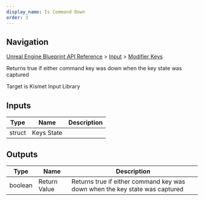 ```yaml
---
display_name: Is Command Down
order: 3
---
```

## Navigation

[Unreal Engine Blueprint API Reference](https://dev.epicgames.com/documentation/en-us/unreal-engine/BlueprintAPI) > [Input](https://dev.epicgames.com/documentation/en-us/unreal-engine/BlueprintAPI/Input) > [Modifier Keys](https://dev.epicgames.com/documentation/en-us/unreal-engine/BlueprintAPI/Input/ModifierKeys)

Returns true if either command key was down when the key state was captured

Target is Kismet Input Library

## Inputs

| Type | Name | Description |
| --- | --- | --- |
| struct | Keys State |  |

## Outputs

| Type | Name | Description |
| --- | --- | --- |
| boolean | Return Value | Returns true if either command key was down when the key state was captured |
